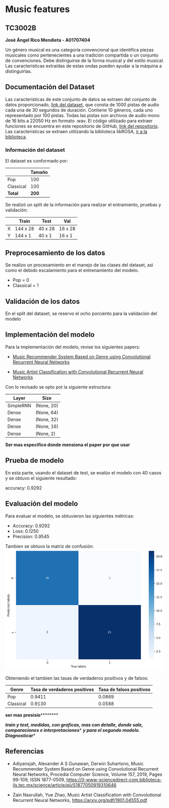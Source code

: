 # Music features

## TC3002B

**José Ángel Rico Mendieta - A01707404**


Un género musical es una categoría convencional que identifica piezas musicales como pertenecientes a una tradición compartida o un conjunto de convenciones. Debe distinguirse de la forma musical y del estilo musical. Las características extraídas de estas ondas pueden ayudar a la máquina a distinguirlas.


## Documentación del Dataset
Las características de este conjunto de datos se extraen del conjunto de datos proporcionado, [link del dataset](https://www.kaggle.com/datasets/insiyeah/musicfeatures?select=data_2genre.csv), que consta de 1000 pistas de audio cada una de 30 segundos de duración. Contiene 10 géneros, cada uno representado por 100 pistas. Todas las pistas son archivos de audio mono de 16 bits a 22050 Hz en formato .wav. El código utilizado para extraer funciones se encuentra en este repositorio de GitHub, [link del repositorio](https://github.com/Insiyaa/Music-Tagging). Las características se extraen utilizando la biblioteca libROSA, [ir a la biblioteca](https://librosa.github.io/librosa/).

### Información del dataset

El dataset es conformado por:

|  | **Tamaño** | 
| -------- | -------- | 
| Pop  |  100   | 
| Classical   | 100   | 
| **Total**   | **200**   | 

Se realizó un split de la información para realizar el entramiento, pruebas y validación:

|  | **Train** | **Test** | **Val** |
| -------- | -------- | -------- | -------- | 
| X  |  144 x 28   |  40 x 28   |   16 x 28   |
| Y   | 144 x 1   |   40 x 1   |  16 x 1   |


## Preprocesamiento de los datos

Se realizo un procesamiento en el manejo de las clases del dataset, asi como el debido escalamiento para el entrenamiento del modelo.
 - Pop = 0
 - Classical = 1

## Validación de los datos

En el split del dataset, se reservo el ocho porciento para la validación del modelo


## Implementación del modelo

Para la implementación del modelo,  revise los siguientes papers:
- [Music Recommender System Based on Genre using Convolutional Recurrent Neural Networks](https://0-www-sciencedirect-com.biblioteca-ils.tec.mx/science/article/pii/S1877050919310646)

- [Music Artist Classification with Convolutional
Recurrent Neural Networks](https://arxiv.org/pdf/1901.04555.pdf)

Con lo revisado se opto pot la siguiente estructura:

|**Layer**|**Size**|
|-|-|
| SimpleRNN | (None, 20)|
| Dense | (None, 64) |
| Dense | (None, 32) |
| Dense | (None, 16) |
| Dense | (None, 2) |

********Ser mas especifico donde mensiona el paper por que usar********



## Prueba de modelo

En esta parte, usando el dataset de test, se evalúo el modelo con 40 casos y se obtuvo el siguiente resultado:

accuracy:  0.9292


## Evaluación del modelo

Para evaluar el modelo, se obtuvieron las siguientes métricas:

- Accuracy: 0.9292 
- Loss: 0.1250 
- Precision: 0.9545

Tambien se obtuvo la matriz de confusión:
![Matrix](matrix.png)

Obteniendo el tambien las tasas de verdaderos positivos y de falsos:

| Genre | Tasa de verdaderos positivos | Tasa de falsos positivos |
|-|-|-|
|Pop|0.9411|0.0869|
|Classical|0.9130|0.0588|


****ser mas presisio************

*******train y test, medidas, con graficas, mas con detalle, donde sale, comparaciones e interpretaciones********
*******y para el segundo modelo. Diagnosticar********

## Referencias
- Adiyansjah, Alexander A S Gunawan, Derwin Suhartono,
Music Recommender System Based on Genre using Convolutional Recurrent Neural Networks,
Procedia Computer Science,
Volume 157,
2019,
Pages 99-109,
ISSN 1877-0509,
https://0-www-sciencedirect-com.biblioteca-ils.tec.mx/science/article/pii/S1877050919310646

- Zain Nasrullah, Yue Zhao, Music Artist Classification with Convolutional
Recurrent Neural Networks,
https://arxiv.org/pdf/1901.04555.pdf
